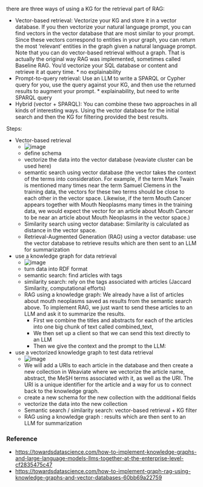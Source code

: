 
there are three ways of using a KG for the retrieval part of RAG:
* Vector-based retrieval: Vectorize your KG and store it in a vector database. If you then vectorize your natural language prompt, you can find vectors in the vector database that are most similar to your prompt. Since these vectors correspond to entities in your graph, you can return the most ‘relevant’ entities in the graph given a natural language prompt. Note that you can do vector-based retrieval without a graph. That is actually the original way RAG was implemented, sometimes called Baseline RAG. You’d vectorize your SQL database or content and retrieve it at query time.
      * no explainability 
* Prompt-to-query retrieval: Use an LLM to write a SPARQL or Cypher query for you, use the query against your KG, and then use the returned results to augment your prompt.
      * explainability, but need to write SPARQL query 
* Hybrid (vector + SPARQL): You can combine these two approaches in all kinds of interesting ways. Using the vector database for the initial search and then the KG for filtering provided the best results. 


Steps:
* Vector-based retrieval
    * ![image](https://github.com/user-attachments/assets/b92a3048-c513-452c-bfef-918411fe287d)
    * define schema
    * vectorize the data into the vector database (veaviate cluster can be used here)
    * semantic search using vector database (the vector takes the context of the terms into consideration. For example, if the term Mark Twain is mentioned many times near the term Samuel Clemens in the training data, the vectors for these two terms should be close to each other in the vector space. Likewise, if the term Mouth Cancer appears together with Mouth Neoplasms many times in the training data, we would expect the vector for an article about Mouth Cancer to be near an article about Mouth Neoplasms in the vector space.)
    * Similarity search using vector database: Similarity is calculated as distance in the vector space.
    * Retrieval-Augmented Generation (RAG) using a vector database: use the vector database to retrieve results which are then sent to an LLM for summarization
*  use a knowledge graph for data retrieval
    * ![image](https://github.com/user-attachments/assets/d90ca73c-531e-4a47-b00d-a7e62c9bc7ea)
    * turn data into RDF format
    * semantic search: find articles with tags
    * similarity search: rely on the tags associated with articles (Jaccard Similarity, computational efforts)
    * RAG using a knowledge graph: We already have a list of articles about mouth neoplasms saved as results from the semantic search above. To implement RAG, we just want to send these articles to an LLM and ask it to summarize the results.
        * First we combine the titles and abstracts for each of the articles into one big chunk of text called combined_text,
        * We then set up a client so that we can send this text directly to an LLM
        * Then we give the context and the prompt to the LLM:
* use a vectorized knowledge graph to test data retrieval
    * ![image](https://github.com/user-attachments/assets/c9df5911-ccdb-4046-a5ee-a79bac7d8efe)
    * We will add a URIs to each article in the database and then create a new collection in Weaviate where we vectorize the article name, abstract, the MeSH terms associated with it, as well as the URI. The URI is a unique identifier for the article and a way for us to connect back to the knowledge graph.
    *  create a new schema for the new collection with the additional fields
    *  vectorize the data into the new collection
    *  Semantic search / similarity search: vector-based retrieval + KG filter
    * RAG using a knowledge graph : results which are then sent to an LLM for summarization


### Reference
* https://towardsdatascience.com/how-to-implement-knowledge-graphs-and-large-language-models-llms-together-at-the-enterprise-level-cf2835475c47
* https://towardsdatascience.com/how-to-implement-graph-rag-using-knowledge-graphs-and-vector-databases-60bb69a22759
